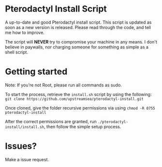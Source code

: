 # Pterodactyl Install Script
A up-to-date and good Pterodactyl install script. This script is updated as soon as a new version is released. Please read through the code, and tell me how to improve.

The script will **NEVER** try to compromise your machine in any means. I don't believe in paywalls, nor charging someone for something as simple as a shell script.

# Getting started

Note: If you're not Root, please run all commands as sudo.

To start the process, retrieve the ```install.sh``` script by using the following:
```git clone https://github.com/upstreamsea/pterodactyl-install.git```

Once cloned, give the folder recursive permissions via using ```chmod -R 0755 pterodactyl-install```

After the correct permissions are granted, run ```./pterodactyl-install/install.sh```, then follow the simple setup process.

# Issues?
Make a issue request. 
